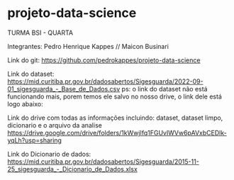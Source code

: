 # projeto-data-science

TURMA BSI - QUARTA 

Integrantes: Pedro Henrique Kappes // Maicon Businari

Link do git: https://github.com/pedrokappes/projeto-data-science

Link do dataset: https://mid.curitiba.pr.gov.br/dadosabertos/Sigesguarda/2022-09-01_sigesguarda_-_Base_de_Dados.csv
ps: o link do dataset não está funcionando mais, porem temos ele salvo no nosso drive, o link dele está logo abaixo:

Link do drive com todas as informações incluindo: dataset, dataset limpo, dicionario e o arquivo da analise
https://drive.google.com/drive/folders/1kWwjIfq1FGUvIWVw6pAVxbCEDlk-yqLh?usp=sharing

Link do Dicionario de dados: https://mid.curitiba.pr.gov.br/dadosabertos/Sigesguarda/2015-11-25_sigesguarda_-_Dicionario_de_Dados.xlsx
